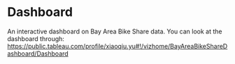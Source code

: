 # Dashboard
An interactive dashboard on Bay Area Bike Share data.
You can look at the dashboard through: https://public.tableau.com/profile/xiaoqiu.yu#!/vizhome/BayAreaBikeShareDashboard/Dashboard
